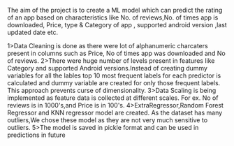 The aim of the project is to create a ML model which can predict the rating of an app based on characteristics like No. of reviews,No. of times app is downloaded, Price, type & Category of app ,
supported android version ,last updated date etc.

1>Data Cleaning is done as there were lot of alphanumeric charcaters present in columns such as Price, No of times app was downloaded and No of reviews.
2>There were huge number of levels present in features like Category and supported Android versions.Instead of creating dummy variables for all the lables top 10 most 
frequent labels for each predictor is calculated and dummy variable are created for only those frequent labels. This approach prevents curse of dimensionality.
3>Data Scaling is being implemented as feature data is collected at different scales. For ex. No of reviews is in 1000's,and Price is in 100's.
4>ExtraRegressor,Random Forest Regressor and KNN regressor model are created. As the dataset has many outliers,We chose these model as they are not very much sensitive to outliers.
5>The model is saved in pickle format and can be used in predictions in future
